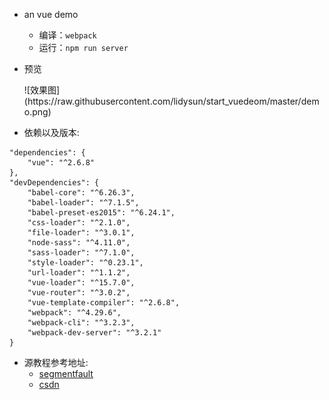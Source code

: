 - an vue demo
   - 编译：`webpack`
   - 运行：`npm run server`

- 预览
   <p style="vertical-align:middle;">
            ![效果图](https://raw.githubusercontent.com/lidysun/start_vuedeom/master/demo.png)
   </p>

- 依赖以及版本:
```
"dependencies": {
    "vue": "^2.6.8"
},
"devDependencies": {
    "babel-core": "^6.26.3",
    "babel-loader": "^7.1.5",
    "babel-preset-es2015": "^6.24.1",
    "css-loader": "^2.1.0",
    "file-loader": "^3.0.1",
    "node-sass": "^4.11.0",
    "sass-loader": "^7.1.0",
    "style-loader": "^0.23.1",
    "url-loader": "^1.1.2",
    "vue-loader": "^15.7.0",
    "vue-router": "^3.0.2",
    "vue-template-compiler": "^2.6.8",
    "webpack": "^4.29.6",
    "webpack-cli": "^3.2.3",
    "webpack-dev-server": "^3.2.1"
}

```
- 源教程参考地址:
   - [segmentfault](https://segmentfault.com/a/1190000008602934)
   - [csdn](https://blog.csdn.net/weixin_40875873/article/details/78409316)


